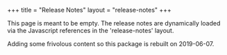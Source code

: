 +++
title = "Release Notes"
layout = "release-notes"
+++

This page is meant to be empty. The release notes are dynamically loaded via the Javascript references in the 'release-notes' layout.

Adding some frivolous content so this package is rebuilt on 2019-06-07.
